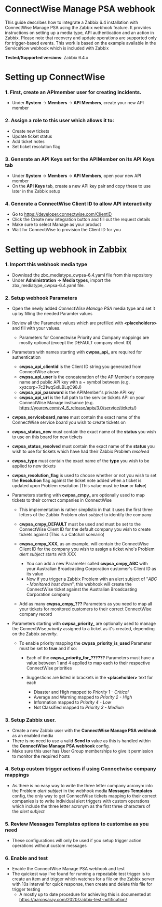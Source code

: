 # ConnectWise Manage PSA webhook

This guide describes how to integrate a Zabbix 6.4 installation with ConnectWise Manage PSA using the Zabbix webhook feature. It provides instructions on setting up a media type, API authentication and an action in Zabbix.
Please note that recovery and update operations are supported only for trigger-based events.
This work is based on the example available in the ServiceNow webhook which is included with Zabbix

**Tested/Supported versions**: Zabbix 6.4.x

# Setting up ConnectWise

### 1. First, create an APImember user for creating incidents.

   - Under **System** -> **Members** -> **API Members**, create your new API member

### 2. Assign a role to this user which allows it to:

   - Create new tickets
   - Update ticket status
   - Add ticket notes
   - Set ticket resolution flag

### 3. Generate an API Keys set for the APIMember on its **API Keys** tab

   - Under **System** -> **Members** -> **API Members**, open your new API member
   - On the **API Keys** tab, create a new API key pair and copy these to use later in the Zabbix setup

### 4. Generate a ConnectWise Client ID to allow API interactivity

   - Go to https://developer.connectwise.com/ClientID
   - Click the Create new integration button and fill out the request details
   - Make sure to select Manage as your product
   - Wait for ConnectWise to provision the Client ID for you
   
# Setting up webhook in Zabbix

### 1. Import this webhook media type

   - Download the zbx_mediatype_cwpsa-6.4.yaml file from this repository
   - Under **Administration** -> **Media types**, import the zbx_mediatype_cwpsa-6.4.yaml file.
   
### 2. Setup webhook Parameters

   - Open the newly added *ConnectWise Manage PSA* media type and set it up by filling the needed Paramter values

   - Review all the Parameter values which are prefilled with **\<placeholders\>** and fill with your values.
        - Parameters for Connectwise Priority and Company mappings are mostly optional (except the DEFAULT company client ID)

   - Parameters with names starting with **cwpsa_api_** are required for authentication
     - **cwpsa_api_clientid** is the Client ID string you generated from ConnectWise above
     - **cwpsa_api_user** is the concatenation of the APIMember's company name and public API key with a + symbol between
       (e.g. xyzcorp+7c21wqSxILBLqC98J)
     - **cwpsa_api_password** is the APIMember's private API key
     - **cwpsa_api_url** is the full path to the service tickets API on your ConnectWise Manage instsance
       (e.g. https://yourcw.com/v4_6_release/apis/3.0/service/tickets/)

   - **cwpsa_serviceboard_name** must contain the exact name of the ConnectWise service board you wish to create tickets on
  
   - **cwpsa_status_new** must contain the exact name of the **status** you wish to use on this board for new tickets
  
   - **cwpsa_status_resolved** must contain the exact name of the **status** you wish to use for tickets which have had their Zabbix Problem *resolved*
  
   - **cwpsa_type** must contain the exact name of the **type** you wish to be applied to new tickets
  
   - **cwpsa_resolution_flag** is used to choose whether or not you wish to set the **Resolution** flag against the ticket note added when a ticket is updated upon Problem resolution
     (This value must be **true** or **false**)

   - Parameters starting with **cwpsa_cmpy_** are optionally used to map tickets to their correct companies in ConnectWise
      - This implementation is rather simplistic in that it uses the first three letters of the Zabbix Problem *alert subject* to identify the company


      - **cwpsa_cmpy_DEFAULT** must be used and must be set to the ConnectWise Client ID for the default company you wish to create tickets against (This is a Catchall scenario)
      - **cwpsa_cmpy_XXX**, as an example, will contain the ConnectWise Client ID for the company you wish to assign a ticket who's Problem *alert subject* starts with XXX


         - You can add a new Parameter called **cwpsa_cmpy_ABC** with your Australian Broadcasting Corporation customer's Client ID as its value
         - Now if you trigger a Zabbix Problem with an alert subject of "*ABC - Monitored host down*", this webhook will create the ConnectWise ticket against the Australian Broadcasting Corporation company

      - Add as many **cwpsa_cmpy_???** Parameters as you need to map all your tickets for monitored customers to their correct ConnectWise company record
    
   - Parameters starting with **cwpsa_priority_** are optionally used to manage the ConnectWise *priority* assigned to a ticket as it's created, depending on the Zabbix *severity*.
  
        - To enable priority mapping the **cwpsa_priority_is_used** Parameter must be set to **true** and if so:

           - Each of the **cwpsa_priority_for_??????** Parameters must have a value between 1 and 4 applied to map each to their respective ConnectWise priorities
         
           - Suggestions are listed in brackets in the **\<placeholder\>** text for each
                - Disaster and High mapped to *Priority 1 - Critical*
                - Average and Warning mapped to *Priority 2 - High*
                - Information mapped to *Priority 4 - Low*
                - Not Classified mapped to *Priority 3 - Medium*

### 3. Setup Zabbix user.
   
   - Create a new Zabbix user with the **ConnectWise Manage PSA webhook** as an enabled media
   - There is no need to use a valid **Send to** value as this is handled within the **ConnectWise Manage PSA webhook** config.
   - Make sure this user has User Group memberships to give it permission to monitor the required hosts
  
### 4. Setup custom trigger actions if using Connectwise company mappings

   - As there is no easy way to write the three letter company acronym into the Problem *alert subject* in the webhook media **Messages Templates** config, the only way to get ConnectWise tickets mapping to their correct companies is to write individual alert triggers with custom operations which include the three letter acronym as the first three characters of the *alert subject*

### 5. Review **Messages Templates** options to customise as you need

   - These configurations will only be used if you setup trigger action operations without custom messages

### 6. Enable and test

   - Enable the ConnectWise Manage PSA webhook and test
   - The quickest way I've found for running a repeatable test trigger is to create an item and trigger which watches for a file on the Zabbix server with 10s interval for quick response, then create and delete this file for trigger testing
        - A mostly up to date procedure for achieving this is documented at https://aaronsaray.com/2020/zabbix-test-notification/
